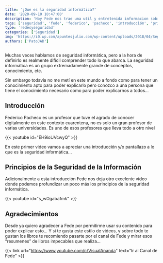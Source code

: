 ```yaml
---
title: '¿Que es la seguridad informática?'
date: '2020-09-10 10:47:00'
description: 'Hoy Fede nos trae una util y entretenida informacion sobre ¿que es la seguridad informática?'
tags: ['seguridad', 'fede', 'federico', 'pacheco', 'introducción', 'principios']
type: 'redesyseguridad'
categories: ['Seguridad']
img: 'https://i0.wp.com/apuntesjulio.com/wp-content/uploads/2018/04/Seguridad-Inform%C3%A1tica.jpg?fit=900%2C400&ssl=1'
authors: ['PatoJAD']
---
```


Muchas veces hablamos de seguridad informática, pero a la hora de definirlo es realmente difícil comprender todo lo que abarca. La seguridad informática es un grupo extremadamente grande de conceptos, conocimiento, etc.

Sin embargo todavía no me metí en este mundo a fondo como para tener un conocimiento apto para poder explicarlo pero conozco a una persona que tiene el conocimiento necesario como para poder explicarnos a todos…

## Introducción

Federico Pacheco es un profesor que tuve el agrado de conocer digitalmente en este contexto cuarentena, no es solo un gran profesor de varias universidades. Es uno de esos profesores que lleva todo a otro nivel

{{< youtube id="EH9ioUVcwyQ" >}}

En este primer video vamos a apreciar una introducción y/o pantallazo a lo que es la seguridad informática…

## Principios de la Seguridad de la Información

Adicionalmente a esta introducción Fede nos deja otro excelente video donde podemos profundizar un poco más los principios de la seguridad informática.

{{< youtube id="s_wOgabafmk" >}}

## Agradecimientos

Desde ya quiero agradecer a Fede por permitirme usar su contenido para poder explicar esto… Y si te gusta este estilo de videos, y sobre todo te gustan los libros te recomiendo pasarte por el canal de Fede y mirar esos “resumenes” de libros impecables que realiza…

{{< link url="https://www.youtube.com/c/VisualAnanda" text="Ir al Canal de Fede" >}}
